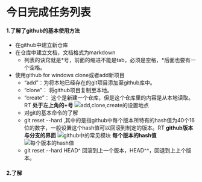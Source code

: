 # 今日完成任务列表
#### **1.了解了github的基本使用方法** 
  * 在github中建立新仓库
  * 在仓库中建立文档，文档格式为markdown
    * 列表的诀窍就是\*号，前面的缩进不能是tab，必须是空格，\*后面也要有一个空格。
  * 使用github for windows clone或者add新项目
    * “add”：为将本地已经存在的git项目添加至github库中。
    * “clone”： 将github项目复制至本地。
    * “create”： 这个是新建一个仓库，但是这个仓库里的内容是从本地读取。RT
**处于左上角的+号**
![add,clone,create的设置地点](C:\Users\th\Desktop\github-images\1.png "add,clone,create的设置地点")
    * 对git的基本命令的了解
     * git reset --hard <hash>,其中的<hash>是指github中每个版本所特有的hash值为40个16位的数字，一般设置这个hash值可以回滚到制定的版本。RT
**github版本与分支的界面**
![github中的常见模块](C:\Users\th\Desktop\github-images\2.png "github中的常见模块")
**每个版本的hash值**
![每个版本的hash值](C:\Users\th\Desktop\github-images\3.png "每个版本的hash值")
     * git reset --hard HEAD^ 回滚到上一个版本，HEAD^^，回退到上上个版本。

#### **2.了解**
